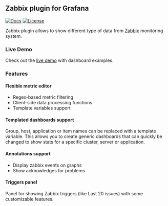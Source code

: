 ## Zabbix plugin for Grafana

[![Docs](https://img.shields.io/badge/docs-latest-red.svg?style=flat)](http://docs.grafana-zabbix.org)
[![License](https://img.shields.io/badge/license-Apache_2.0-lightgrey.svg?style=flat)](https://github.com/alexanderzobnin/grafana-zabbix/blob/master/LICENSE)

Zabbix plugin allows to show different type of data from [Zabbix](http://www.zabbix.com/) 
monitoring system.

### Live Demo

Check out the [live demo](http://play.grafana-zabbix.org/) with dashboard examples.

### Features

#### Flexible metric editor
 * Regex-based metric filtering
 * Client-side data processing functions
 * Template variables support

#### Templated dashboards support
Group, host, application or item names can be replaced with a template variable. This allows you to create generic dashboards that can quickly be changed to show stats for a specific cluster, server or application.

#### Annotations support
 * Display zabbix events on graphs
 * Show acknowledges for problems

#### Triggers panel
Panel for showing Zabbix triggers (like Last 20 issues) with some customizable features.
